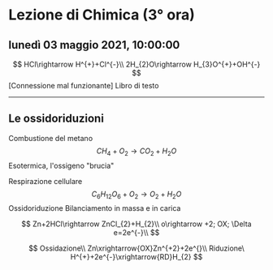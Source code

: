 
# Lezione di Chimica (3° ora)

## lunedì 03 maggio 2021, 10:00:00

$$
HCl\rightarrow H^{+}+Cl^{-}\\
2H_{2}O\rightarrow H_{3}O^{+}+OH^{-}
$$
[Connessione mal funzionante]
Libro di testo 

---
## Le ossidoriduzioni

Combustione del metano
$$
CH_{4}+O_{2} \rightarrow CO_{2} +H_{2}O
$$
Esotermica, l'ossigeno "brucia"

Respirazione cellulare
$$
C_{6}H_{12}O_{6}+O_{2}\rightarrow O_{2} +H_{2}O
$$
Ossidoriduzione
Bilanciamento in massa e in carica

$$
Zn+2HCl\rightarrow ZnCl_{2}+H_{2}\\
o\rightarrow +2; OX; \Delta e=2e^{-}\\
$$

$$
Ossidazione\\
Zn\xrightarrow{OX}Zn^{+2}+2e^{}\\
Riduzione\
H^{+}+2e^{-}\xrightarrow{RD}H_{2}
$$

<!--stackedit_data:
eyJoaXN0b3J5IjpbNTg1NjE3MDEwLDE1NTEyODkzMTYsLTExOD
E0NzM5NDAsNzk3MTU4MDUyLC01MDkwODczNThdfQ==
-->